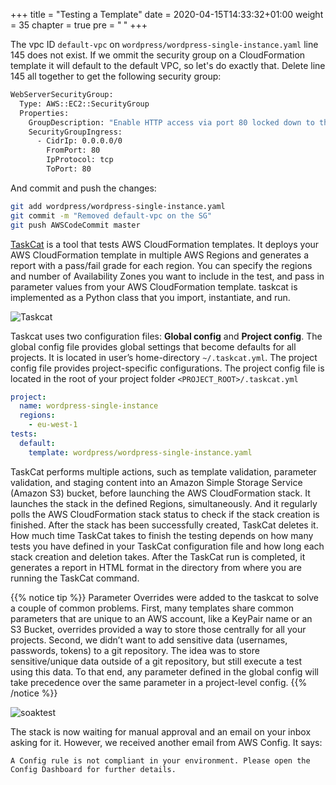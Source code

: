 +++
title = "Testing a Template"
date = 2020-04-15T14:33:32+01:00
weight = 35
chapter = true
pre = "<b> </b>"
+++

The vpc ID `default-vpc` on `wordpress/wordpress-single-instance.yaml` line 145 does not exist. If we ommit the security group on a CloudFormation template it will default to the default VPC, so let's do exactly that. Delete line 145 all together to get the following security group:

```bash
WebServerSecurityGroup:
  Type: AWS::EC2::SecurityGroup
  Properties:
    GroupDescription: "Enable HTTP access via port 80 locked down to the load balancer + SSH access"
    SecurityGroupIngress:
      - CidrIp: 0.0.0.0/0
        FromPort: 80
        IpProtocol: tcp
        ToPort: 80
```

And commit and push the changes:

```bash
git add wordpress/wordpress-single-instance.yaml
git commit -m "Removed default-vpc on the SG"  
git push AWSCodeCommit master
```

[TaskCat](https://github.com/aws-quickstart/taskcat) is a tool that tests AWS CloudFormation templates. It deploys your AWS CloudFormation template in multiple AWS Regions and generates a report with a pass/fail grade for each region. You can specify the regions and number of Availability Zones you want to include in the test, and pass in parameter values from your AWS CloudFormation template. taskcat is implemented as a Python class that you import, instantiate, and run.

![Taskcat](/images/taskcat.png)

Taskcat uses two configuration files: **Global config** and **Project config**. The global config file provides global settings that become defaults for all projects. It is located in user’s home-directory `~/.taskcat.yml`. The project config file provides project-specific configurations. The project config file is located in the root of your project folder `<PROJECT_ROOT>/.taskcat.yml`

```yaml
project:
  name: wordpress-single-instance
  regions:
    - eu-west-1
tests:
  default:
    template: wordpress/wordpress-single-instance.yaml
```

TaskCat performs multiple actions, such as template validation, parameter validation, and staging content into an Amazon Simple Storage Service (Amazon S3) bucket, before launching the AWS CloudFormation stack. It launches the stack in the defined Regions, simultaneously. And it regularly polls the AWS CloudFormation stack status to check if the stack creation is finished. After the stack has been successfully created, TaskCat deletes it. How much time TaskCat takes to finish the testing depends on how many tests you have defined in your TaskCat configuration file and how long each stack creation and deletion takes. After the TaskCat run is completed, it generates a report in HTML format in the directory from where you are running the TaskCat command. 

{{% notice tip %}}
Parameter Overrides were added to the taskcat to solve a couple of common problems. First, many templates share common parameters that are unique to an AWS account, like a KeyPair name or an S3 Bucket, overrides provided a way to store those centrally for all your projects. Second, we didn’t want to add sensitive data (usernames, passwords, tokens) to a git repository. The idea was to store sensitive/unique data outside of a git repository, but still execute a test using this data. To that end, any parameter defined in the global config will take precedence over the same parameter in a project-level config.
{{% /notice %}}

![soaktest](/images/soaktest.png)

The stack is now waiting for manual approval and an email on your inbox asking for it. However, we received another email from AWS Config. It says:

```none
A Config rule is not compliant in your environment. Please open the Config Dashboard for further details.
```